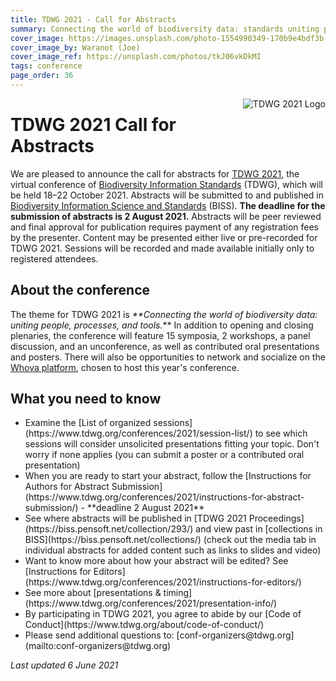 ```yaml
---
title: TDWG 2021 - Call for Abstracts
summary: Connecting the world of biodiversity data: standards uniting people, processes, and tools
cover_image: https://images.unsplash.com/photo-1554990349-170b9e4bdf3b
cover_image_by: Waranot (Joe)
cover_image_ref: https://unsplash.com/photos/tkJ06vkDkMI 
tags: conference
page_order: 36
---
```


<img src="https://static.tdwg.org/conferences/2021/logos/TDWG2021_logo-plant_400w.png" alt="TDWG 2021 Logo" style="float:right;padding-left:10px;padding-bottom:10px">

# TDWG 2021 Call for Abstracts 

We are pleased to announce the call for abstracts for [TDWG 2021](https://www.tdwg.org/conferences/2021/), the virtual conference of [Biodiversity Information Standards](https://tdwg.org/) (TDWG), which will be held 18–22 October 2021. Abstracts will be submitted to and published in [Biodiversity Information Science and Standards](https://biss.pensoft.net/) (BISS). **The deadline for the submission of abstracts is 2 August 2021.** Abstracts will be peer reviewed and final approval for publication requires payment of any registration fees by the presenter. Content may be presented either live or pre-recorded for TDWG 2021. Sessions will be recorded and made available initially only to registered attendees.

## About the conference

The theme for TDWG 2021 is _**Connecting the world of biodiversity data: uniting people, processes, and tools._** In addition to opening and closing plenaries, the conference will feature 15 symposia, 2 workshops, a panel discussion, and an unconference, as well as contributed oral presentations and posters. There will also be opportunities to network and socialize on the [Whova platform](https://whova.com/), chosen to host this year's conference.

## What you need to know

<ul>
  <li>Examine the [List of organized sessions](https://www.tdwg.org/conferences/2021/session-list/) to see which sessions will consider unsolicited presentations fitting your topic. Don't worry if none applies (you can submit a poster or a contributed oral presentation)</li>
  <li>When you are ready to start your abstract, follow the [Instructions for Authors for Abstract Submission](https://www.tdwg.org/conferences/2021/instructions-for-abstract-submission/) - **deadline 2 August 2021**</li>
  <li>See where abstracts will be published in [TDWG 2021 Proceedings](https://biss.pensoft.net/collection/293/) and view past in [collections in BISS](https://biss.pensoft.net/collections/) (check out the media tab in individual abstracts for added content such as links to slides and video)</li>
  <li>Want to know more about how your abstract will be edited? See [Instructions for Editors](https://www.tdwg.org/conferences/2021/instructions-for-editors/)
  <li>See more about [presentations & timing](https://www.tdwg.org/conferences/2021/presentation-info/)</li>
  <li>By participating in TDWG 2021, you agree to abide by our [Code of Conduct](https://www.tdwg.org/about/code-of-conduct/)</li>
  <li>Please send additional questions to: [conf-organizers@tdwg.org](mailto:conf-organizers@tdwg.org)</li>
</ul>

_Last updated 6 June 2021_
